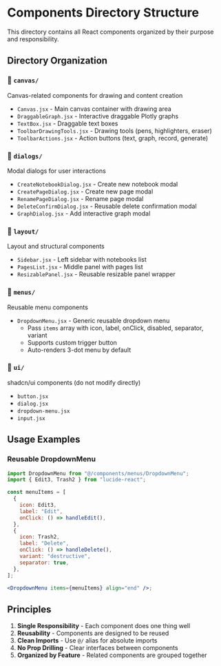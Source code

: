 # Components Directory Structure

This directory contains all React components organized by their purpose and responsibility.

## Directory Organization

### 📁 `canvas/`

Canvas-related components for drawing and content creation

- `Canvas.jsx` - Main canvas container with drawing area
- `DraggableGraph.jsx` - Interactive draggable Plotly graphs
- `TextBox.jsx` - Draggable text boxes
- `ToolbarDrawingTools.jsx` - Drawing tools (pens, highlighters, eraser)
- `ToolbarActions.jsx` - Action buttons (text, graph, record, generate)

### 📁 `dialogs/`

Modal dialogs for user interactions

- `CreateNotebookDialog.jsx` - Create new notebook modal
- `CreatePageDialog.jsx` - Create new page modal
- `RenamePageDialog.jsx` - Rename page modal
- `DeleteConfirmDialog.jsx` - Reusable delete confirmation modal
- `GraphDialog.jsx` - Add interactive graph modal

### 📁 `layout/`

Layout and structural components

- `Sidebar.jsx` - Left sidebar with notebooks list
- `PagesList.jsx` - Middle panel with pages list
- `ResizablePanel.jsx` - Reusable resizable panel wrapper

### 📁 `menus/`

Reusable menu components

- `DropdownMenu.jsx` - Generic reusable dropdown menu
  - Pass `items` array with icon, label, onClick, disabled, separator, variant
  - Supports custom trigger button
  - Auto-renders 3-dot menu by default

### 📁 `ui/`

shadcn/ui components (do not modify directly)

- `button.jsx`
- `dialog.jsx`
- `dropdown-menu.jsx`
- `input.jsx`

## Usage Examples

### Reusable DropdownMenu

```jsx
import DropdownMenu from "@/components/menus/DropdownMenu";
import { Edit3, Trash2 } from "lucide-react";

const menuItems = [
  {
    icon: Edit3,
    label: "Edit",
    onClick: () => handleEdit(),
  },
  {
    icon: Trash2,
    label: "Delete",
    onClick: () => handleDelete(),
    variant: "destructive",
    separator: true,
  },
];

<DropdownMenu items={menuItems} align="end" />;
```

## Principles

1. **Single Responsibility** - Each component does one thing well
2. **Reusability** - Components are designed to be reused
3. **Clean Imports** - Use `@/` alias for absolute imports
4. **No Prop Drilling** - Clear interfaces between components
5. **Organized by Feature** - Related components are grouped together
